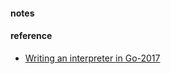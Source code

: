 
#### notes

#### reference
* [Writing an interpreter in Go-2017](https://book.douban.com/subject/27034273/)
